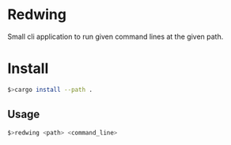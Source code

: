 # Redwing

Small cli application to run given command lines at the given path.


# Install
```bash
$>cargo install --path .
```

## Usage

```bash
$>redwing <path> <command_line>
```
